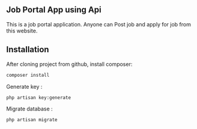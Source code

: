 
## Job Portal App using Api




This is a job portal application. Anyone can Post job and apply for job from this website.

## Installation

After cloning project from github, install composer:

```bash
composer install
```

Generate key :

```bash
php artisan key:generate
```

Migrate database :

```bash
php artisan migrate
```
